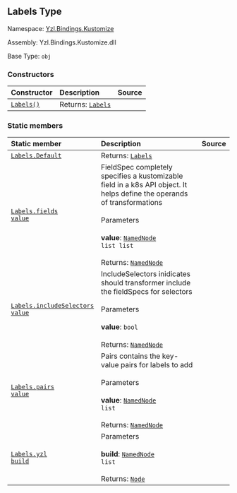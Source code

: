 ## Labels Type

Namespace: [Yzl.Bindings.Kustomize](http://localhost:8089/reference/yzl-bindings-kustomize)

Assembly: Yzl.Bindings.Kustomize.dll

Base Type: <code>obj</code>



### Constructors

Constructor | Description | Source
:--- | :--- | :---:
[<code><span>Labels<span>()</span></span></code>](#(+.ctor+)) | Returns: <code><a href="http://localhost:8089/reference/yzl-bindings-kustomize-labels">Labels</a></code><br /> | &#32;


### Static members

Static member | Description | Source
:--- | :--- | :---:
[<code><span>Labels.Default</span></code>](#Default) | Returns: <code><a href="http://localhost:8089/reference/yzl-bindings-kustomize-labels">Labels</a></code><br /> | &#32;
[<code><span>Labels.fields&#32;<span>value</span></span></code>](#fields) | FieldSpec completely specifies a kustomizable field in a k8s API object. It helps define the operands of transformations<br /><br />Parameters<br /><br />**value**: <code><span><span><a href="http://localhost:8089/reference/yzl-core-yzl-namednode">NamedNode</a>&#32;list</span>&#32;list</span></code><br /><br />Returns: <code><a href="http://localhost:8089/reference/yzl-core-yzl-namednode">NamedNode</a></code><br /> | &#32;
[<code><span>Labels.includeSelectors&#32;<span>value</span></span></code>](#includeSelectors) | IncludeSelectors inidicates should transformer include the fieldSpecs for selectors<br /><br />Parameters<br /><br />**value**: <code>bool</code><br /><br />Returns: <code><a href="http://localhost:8089/reference/yzl-core-yzl-namednode">NamedNode</a></code><br /> | &#32;
[<code><span>Labels.pairs&#32;<span>value</span></span></code>](#pairs) | Pairs contains the key-value pairs for labels to add<br /><br />Parameters<br /><br />**value**: <code><span><a href="http://localhost:8089/reference/yzl-core-yzl-namednode">NamedNode</a>&#32;list</span></code><br /><br />Returns: <code><a href="http://localhost:8089/reference/yzl-core-yzl-namednode">NamedNode</a></code><br /> | &#32;
[<code><span>Labels.yzl&#32;<span>build</span></span></code>](#yzl) | Parameters<br /><br />**build**: <code><span><a href="http://localhost:8089/reference/yzl-core-yzl-namednode">NamedNode</a>&#32;list</span></code><br /><br />Returns: <code><a href="http://localhost:8089/reference/yzl-core-yzl-node">Node</a></code><br /> | &#32;



